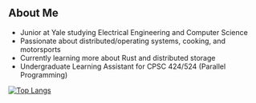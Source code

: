 ## About Me
- Junior at Yale studying Electrical Engineering and Computer Science
- Passionate about distributed/operating systems, cooking, and motorsports
- Currently learning more about Rust and distributed storage
- Undergraduate Learning Assistant for CPSC 424/524 (Parallel Programming)
<!-- - Some projects that I've contributed to: [grpc-gateway](https://github.com/grpc-ecosystem/grpc-gateway), [catppuccin tmux](https://github.com/catppuccin/tmux) -->

<!-- I am always open to connect and am looking for an internship for Summer 2025, so feel free to contact to me at bryan.sebaraj@yale.edu. -->


[![Top Langs](https://github-readme-stats.vercel.app/api/top-langs/?username=sebaraj&layout=compact&theme=dark)](https://github.com/sebaraj/github-readme-stats)  

<!-- [![GitHub Streak](https://streak-stats.demolab.com/?user=sebaraj&theme=dark&starting_year=2024&card_height=80)](https://git.io/streak-stats) --> 
